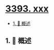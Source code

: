 # [3393. xxx](https://github.com/Tdahuyou/TNotes.leetcode/tree/main/notes/3393.%20xxx)

<!-- region:toc -->

- [1. 📝 概述](#1--概述)

<!-- endregion:toc -->

## 1. 📝 概述
